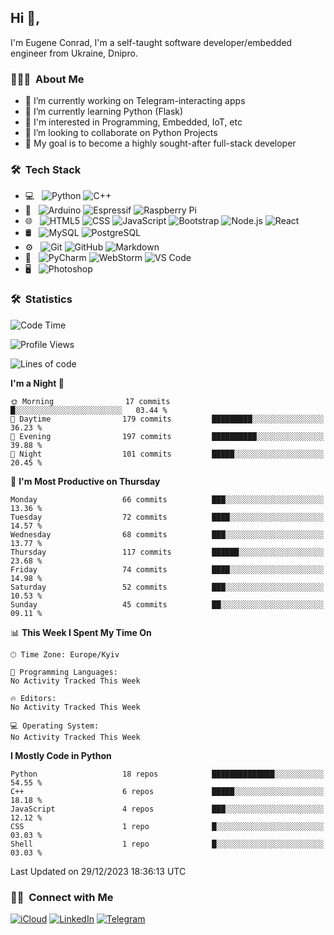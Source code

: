 ## Hi 👋, 
I'm Eugene Conrad, I'm a self-taught software developer/embedded engineer from Ukraine, Dnipro.

### 👨🏻‍💻 &nbsp;About Me

- 🔭 I’m currently working on Telegram-interacting apps
- 🌱 I’m currently learning Python (Flask)
- 📌 I'm interested in Programming, Embedded, IoT, etc
- 🤝 I’m looking to collaborate on Python Projects
- 💪 My goal is to become a highly sought-after full-stack developer
<!-- - 👨‍💻 My blog – [blog.izxv.fun](https://blog.izxv.fun/) -->

### 🛠 &nbsp;Tech Stack

- 💻 &nbsp;
  ![Python](https://img.shields.io/badge/Python-3776AB?style=flat&logo=python&logoColor=white)
  ![C++](https://img.shields.io/badge/C%2B%2B-00599C?style=flat&logo=c%2B%2B&logoColor=white)
- 🧰 &nbsp;
  ![Arduino](https://img.shields.io/badge/Arduino-00979D?style=flat&logo=Arduino&logoColor=white)
  ![Espressif](https://img.shields.io/badge/espressif-E7352C?style=flat&logo=espressif&logoColor=white)
  ![Raspberry Pi](https://img.shields.io/badge/Raspberry%20Pi-A22846?style=flat&logo=Raspberry%20Pi&logoColor=white)
- 🌐 &nbsp;
  ![HTML5](https://img.shields.io/badge/HTML5-E34F26?style=flat&logo=html5&logoColor=white)
  ![CSS](https://img.shields.io/badge/CSS3-1572B6?style=flat&logo=css3&logoColor=white)
  ![JavaScript](https://img.shields.io/badge/JavaScript-F7DF1E?style=flat&logo=javascript&logoColor=black)
  ![Bootstrap](https://img.shields.io/badge/Bootstrap-563D7C?style=flat&logo=bootstrap&logoColor=white)
  ![Node.js](https://img.shields.io/badge/Node.js-43853D?style=flat&logo=node.js&logoColor=white)
  ![React](https://img.shields.io/badge/React-20232A?style=flat&logo=react&logoColor=61DAFB)
- 🛢 &nbsp;
  ![MySQL](https://img.shields.io/badge/MySQL-005C84?style=flat&logo=mysql&logoColor=white)
  ![PostgreSQL](https://img.shields.io/badge/PostgreSQL-316192?style=flat&logo=postgresql&logoColor=white)
- ⚙️ &nbsp;
  ![Git](https://img.shields.io/badge/GIT-E44C30?style=flat&logo=git&logoColor=white)
  ![GitHub](https://img.shields.io/badge/GitHub-100000?style=flat&logo=github&logoColor=white)
  ![Markdown](https://img.shields.io/badge/Markdown-000000?style=flat&logo=markdown&logoColor=white)
- 🔧 &nbsp;
  ![PyCharm](https://img.shields.io/badge/PyCharm-000000.svg?&style=flat&logo=PyCharm&logoColor=white)
  ![WebStorm](https://img.shields.io/badge/WebStorm-000000?style=flat&logo=WebStorm&logoColor=white)
  ![VS Code](https://img.shields.io/badge/Visual_Studio_Code-0078D4?style=flat&logo=visual%20studio%20code&logoColor=white)
- 🖥 &nbsp;
  ![Photoshop](https://img.shields.io/badge/-Photoshop-333333?style=flat&logo=adobe-photoshop)

### 🛠 &nbsp;Statistics

<!--START_SECTION:waka-->
![Code Time](http://img.shields.io/badge/Code%20Time-983%20hrs%2011%20mins-blue)

![Profile Views](http://img.shields.io/badge/Profile%20Views-0-blue)

![Lines of code](https://img.shields.io/badge/From%20Hello%20World%20I%27ve%20Written-4.8%20million%20lines%20of%20code-blue)

**I'm a Night 🦉** 

```text
🌞 Morning                17 commits          █░░░░░░░░░░░░░░░░░░░░░░░░   03.44 % 
🌆 Daytime                179 commits         █████████░░░░░░░░░░░░░░░░   36.23 % 
🌃 Evening                197 commits         ██████████░░░░░░░░░░░░░░░   39.88 % 
🌙 Night                  101 commits         █████░░░░░░░░░░░░░░░░░░░░   20.45 % 
```
📅 **I'm Most Productive on Thursday** 

```text
Monday                   66 commits          ███░░░░░░░░░░░░░░░░░░░░░░   13.36 % 
Tuesday                  72 commits          ████░░░░░░░░░░░░░░░░░░░░░   14.57 % 
Wednesday                68 commits          ███░░░░░░░░░░░░░░░░░░░░░░   13.77 % 
Thursday                 117 commits         ██████░░░░░░░░░░░░░░░░░░░   23.68 % 
Friday                   74 commits          ████░░░░░░░░░░░░░░░░░░░░░   14.98 % 
Saturday                 52 commits          ███░░░░░░░░░░░░░░░░░░░░░░   10.53 % 
Sunday                   45 commits          ██░░░░░░░░░░░░░░░░░░░░░░░   09.11 % 
```


📊 **This Week I Spent My Time On** 

```text
🕑︎ Time Zone: Europe/Kyiv

💬 Programming Languages: 
No Activity Tracked This Week

🔥 Editors: 
No Activity Tracked This Week

💻 Operating System: 
No Activity Tracked This Week
```

**I Mostly Code in Python** 

```text
Python                   18 repos            ██████████████░░░░░░░░░░░   54.55 % 
C++                      6 repos             █████░░░░░░░░░░░░░░░░░░░░   18.18 % 
JavaScript               4 repos             ███░░░░░░░░░░░░░░░░░░░░░░   12.12 % 
CSS                      1 repo              █░░░░░░░░░░░░░░░░░░░░░░░░   03.03 % 
Shell                    1 repo              █░░░░░░░░░░░░░░░░░░░░░░░░   03.03 % 
```




 Last Updated on 29/12/2023 18:36:13 UTC
<!--END_SECTION:waka-->

### 🤝🏻 &nbsp;Connect with Me

[![iCloud](https://img.shields.io/badge/iCloud-3693F3?style=for-the-badge&logo=iCloud&logoColor=white)](mailto:eugconrad@icloud.com)
[![LinkedIn](https://img.shields.io/badge/LinkedIn-0077B5?style=for-the-badge&logo=linkedin&logoColor=white)](https://www.linkedin.com/in/eugconrad)
[![Telegram](https://img.shields.io/badge/Telegram-2CA5E0?style=for-the-badge&logo=telegram&logoColor=white)](https://t.me/eugconrad)
